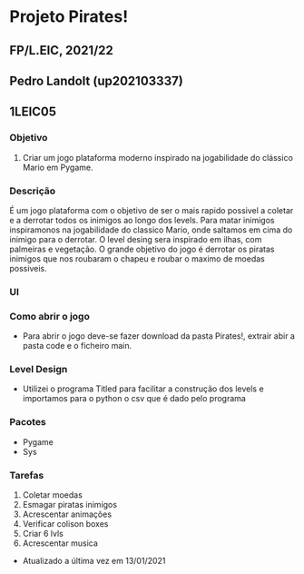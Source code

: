 # Projeto Pirates!
## FP/L.EIC, 2021/22
## Pedro Landolt (up202103337)
## 1LEIC05

### Objetivo

1. Criar um jogo plataforma moderno inspirado na jogabilidade do clássico Mario em Pygame.

### Descrição

  É um jogo plataforma com o objetivo de ser o mais rapido possivel a coletar e a derrotar todos os inimigos ao longo dos levels. 
Para matar inimigos inspiramonos na jogabilidade do classico Mario, onde saltamos em cima do  inimigo para o derrotar. 
O level desing sera inspirado em ilhas, com palmeiras e vegetação. O grande objetivo do jogo é derrotar os piratas inimigos que nos roubaram o chapeu e roubar o maximo de moedas possiveis.

### UI


### Como abrir o jogo

- Para abrir o jogo deve-se fazer download da pasta Pirates!, extrair abir a pasta code e o ficheiro main.

### Level Design

- Utilizei o programa Titled para facilitar a construção dos levels e importamos para o python o csv que é dado pelo programa

### Pacotes

- Pygame
- Sys

### Tarefas

1. Coletar moedas
2. Esmagar piratas inimigos
3. Acrescentar animações
4. Verificar colison boxes
5. Criar 6 lvls
6. Acrescentar musica


- Atualizado a última vez em 13/01/2021
